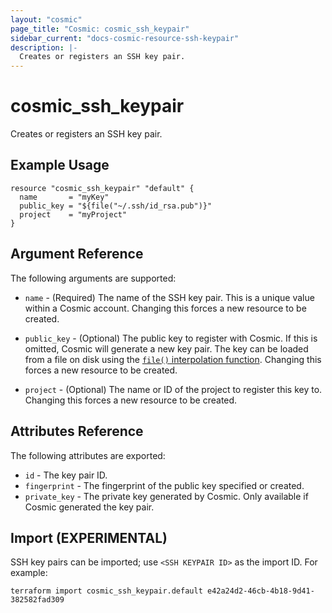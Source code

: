```yaml
---
layout: "cosmic"
page_title: "Cosmic: cosmic_ssh_keypair"
sidebar_current: "docs-cosmic-resource-ssh-keypair"
description: |-
  Creates or registers an SSH key pair.
---
```


# cosmic_ssh_keypair

Creates or registers an SSH key pair.

## Example Usage

```hcl
resource "cosmic_ssh_keypair" "default" {
  name       = "myKey"
  public_key = "${file("~/.ssh/id_rsa.pub")}"
  project    = "myProject"
}
```

## Argument Reference

The following arguments are supported:

* `name` - (Required) The name of the SSH key pair. This is a unique value
    within a Cosmic account. Changing this forces a new resource to be
    created.

* `public_key` - (Optional) The public key to register with Cosmic. If
    this is omitted, Cosmic will generate a new key pair. The key can
    be loaded from a file on disk using the [`file()` interpolation
    function](/docs/configuration/interpolation.html#file_path_). Changing
    this forces a new resource to be created.

* `project` - (Optional) The name or ID of the project to register this
    key to. Changing this forces a new resource to be created.

## Attributes Reference

The following attributes are exported:

* `id` - The key pair ID.
* `fingerprint` - The fingerprint of the public key specified or created.
* `private_key` - The private key generated by Cosmic. Only available
    if Cosmic generated the key pair.

## Import (EXPERIMENTAL)

SSH key pairs can be imported; use `<SSH KEYPAIR ID>` as the import ID. For
example:

```shell
terraform import cosmic_ssh_keypair.default e42a24d2-46cb-4b18-9d41-382582fad309
```

